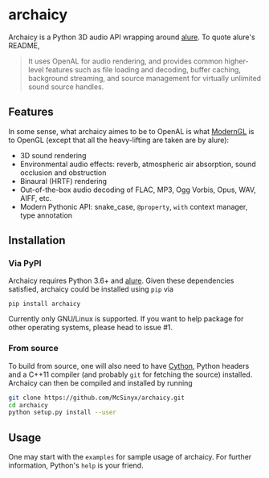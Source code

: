 # archaicy
Archaicy is a Python 3D audio API wrapping around [alure][0].
To quote alure's README,

> It uses OpenAL for audio rendering, and provides common higher-level features
> such as file loading and decoding, buffer caching, background streaming,
> and source management for virtually unlimited sound source handles.

## Features

In some sense, what archaicy aimes to be to OpenAL is what [ModernGL][1]
is to OpenGL (except that all the heavy-lifting are taken are by alure):

* 3D sound rendering
* Environmental audio effects: reverb, atmospheric air absorption,
  sound occlusion and obstruction
* Binaural (HRTF) rendering
* Out-of-the-box audio decoding of FLAC, MP3, Ogg Vorbis, Opus, WAV, AIFF, etc.
* Modern Pythonic API: snake_case, `@property`, `with` context manager,
  type annotation

## Installation
### Via PyPI
Archaicy requires Python 3.6+ and [alure][0].
Given these dependencies satisfied, archaicy could be installed using `pip` via

    pip install archaicy

Currently only GNU/Linux is supported.  If you want to help package for
other operating systems, please head to issue #1.

### From source
To build from source, one will also need to have [Cython][2], Python headers
and a C++11 compiler (and probably `git` for fetching the source) installed.
Archaicy can then be compiled and installed by running

```sh
git clone https://github.com/McSinyx/archaicy.git
cd archaicy
python setup.py install --user
```

## Usage
One may start with the `examples` for sample usage of archaicy.
For further information, Python's `help` is your friend.

[0]: https://github.com/kcat/alure
[1]: https://github.com/moderngl/moderngl
[2]: https://cython.org/
